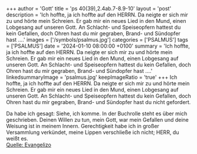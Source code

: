 +++
author = 'Gott'
title = 'ps 40(39),2.4ab.7-8.9-10'
layout = 'post'
description = 'Ich hoffte, ja ich hoffte auf den HERRN. Da neigte er sich mir zu und hörte mein Schreien. Er gab mir ein neues Lied in den Mund, einen Lobgesang auf unseren Gott.  An Schlacht- und Speiseopfern hattest du kein Gefallen, doch Ohren hast du mir gegraben, Brand- und Sündopfer hast ....'
images = ['/symbols/psalmus.jpg']
categories = ['PSALMUS']
tags = ['PSALMUS']
date = '2024-01-10 08:00:00 +0100'
summary = 'Ich hoffte, ja ich hoffte auf den HERRN. Da neigte er sich mir zu und hörte mein Schreien. Er gab mir ein neues Lied in den Mund, einen Lobgesang auf unseren Gott.  An Schlacht- und Speiseopfern hattest du kein Gefallen, doch Ohren hast du mir gegraben, Brand- und Sündopfer hast ....'
linkedsummaryImage = 'psalmus.jpg'
keepImageRatio = 'true'
+++
Ich hoffte, ja ich hoffte auf den HERRN. Da neigte er sich mir zu und hörte mein Schreien.
Er gab mir ein neues Lied in den Mund,
einen Lobgesang auf unseren Gott. 
An Schlacht- und Speiseopfern hattest du kein Gefallen, doch Ohren hast du mir gegraben, Brand- und Sündopfer hast du nicht gefordert.<!--more-->

Da habe ich gesagt: Siehe, ich komme. In der Buchrolle steht es über mich geschrieben. 
Deinen Willen zu tun, mein Gott, war mein Gefallen und deine Weisung ist in meinem Innern.
Gerechtigkeit habe ich in großer Versammlung verkündet, meine Lippen verschließe ich nicht; HERR, du weißt es.<br> [Quelle: Evangelizo](https://evangeliumtagfuertag.org/DE/gospel)